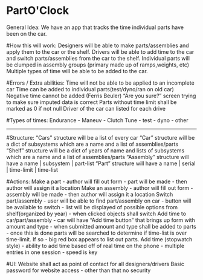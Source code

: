 # PartO'Clock
General Idea:
	We have an app that tracks the time individual parts have been on the car.

#How this will work:
Designers will be able to make parts/assemblies and apply them to the car or the shelf. 
Drivers will be able to add time to the car and switch parts/assemblies from the car to the shelf.
Individual parts will be clumped in assembly groups (primary made up of ramps,weights, etc)
Multiple types of time will be able to be added to the car.

#Errors / Extra abilities:
Time will not be able to be applied to an incomplete car
Time can be added to individual parts(test/dyno/ran on old car)
Negative time cannot be added (Ferris Beuler)
“Are you sure?” screen trying to make sure imputed data is correct
Parts without time limit shall be marked as 0 if not null
Driver of the car can listed for each drive


#Types of times:
Endurance - Maneuv - Clutch Tune - test - dyno - other

--------------------------------------------------------------------------------------

#Structure:
“Cars” structure will be a list of every car 
“Car” structure will be a dict of subsystems which are a name and a list of assemblies/parts
“Shelf” structure will be a dict of years of name and lists of subsystems which are a name and a list of assemblies/parts
“Assembly” structure will have a name | subsystem | part-list
“Part” structure will have a name | serial | time-limit | time-list

#Actions:
Make a part - author will fill out form - part will be made - then author will assign it a location
Make an assembly - author will fill out form - assembly will be made - then author will assign it a location
Switch part/assembly - user will be able to find part/assembly on car - button will be available to switch - list will be displayed of possible options from shelf(organized by year) - when clicked objects shall switch
Add time to car/part/assembly - car will have “Add time button” that brings up form with amount and type - when submitted amount and type shall be added to parts - once this is done parts will be searched to determine if time-list is over time-limit. If so - big red box appears to list out parts.
Add time (stopwatch style) - ability to add time based off of real time on the phone - multiple entries in one session - speed is key

#UI:
Website shall act as point of contact for all designers/drivers
Basic password for website access - other than that no security
